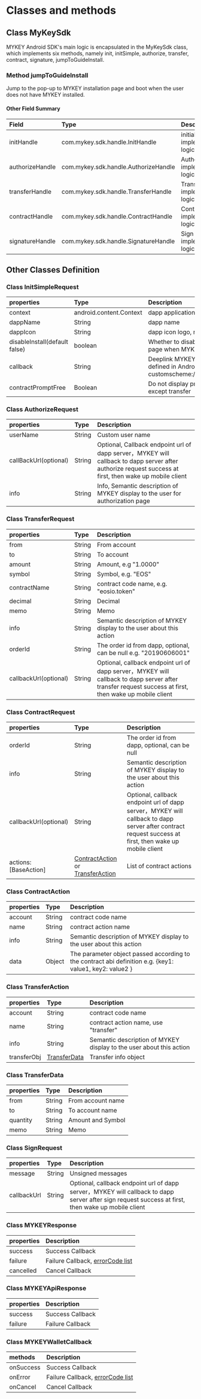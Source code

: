 # Classes and methods

## Class MyKeySdk

MYKEY Android SDK's main logic is encapsulated in the MyKeySdk class, which implements six methods, namely init, initSimple, authorize, transfer, contract, signature, jumpToGuideInstall.

### Method jumpToGuideInstall

Jump to the pop-up to MYKEY installation page and boot when the user does not have MYKEY installed.

#### Other Field Summary

| Field | Type | Description |
| :--- | :--- | :--- |
| initHandle | com.mykey.sdk.handle.InitHandle | initialization implemented logic |
| authorizeHandle | com.mykey.sdk.handle.AuthorizeHandle | Authorize implemented logic |
| transferHandle | com.mykey.sdk.handle.TransferHandle | Transfer implemented logic |
| contractHandle | com.mykey.sdk.handle.ContractHandle | Contract implemented logic |
| signatureHandle | com.mykey.sdk.handle.SignatureHandle | Sign implemented logic |

## Other Classes Definition

### Class InitSimpleRequest <a id="initsimplerequest"></a>

| properties | Type | Description |
| :--- | :--- | :--- |
| context | android.content.Context | dapp application context |
| dappName | String | dapp name |
| dappIcon | String | dapp icon logo, no small than 144x144px |
| disableInstall\(default false\) | boolean | Whether to disable the default install page when MYKEY is not installed |
| callback | String | Deeplink MYKEY callback to dapp, defined in AndroidManifest.xml, e.g. customscheme://customhost/custompath |
| contractPromptFree | Boolean | Do not display prompt for contract action except transfer |

### Class AuthorizeRequest

| properties | Type | Description |
| :--- | :--- | :--- |
| userName | String | Custom user name |
| callBackUrl\(optional\) | String | Optional, Callback endpoint url of dapp server，MYKEY will callback to dapp server after authorize request success at first, then wake up mobile client |
| info | String | Info, Semantic description of MYKEY display to the user for authorization page |

### Class TransferRequest

| properties | Type | Description |
| :--- | :--- | :--- |
| from | String | From account |
| to | String | To account |
| amount | String | Amount, e.g "1.0000" |
| symbol | String | Symbol, e.g. "EOS" |
| contractName | String | contract code name, e.g. "eosio.token" |
| decimal | String | Decimal |
| memo | String | Memo |
| info | String | Semantic description of MYKEY display to the user about this action |
| orderId | String | The order id from dapp, optional, can be null e.g. "20190606001" |
| callbackUrl\(optional\) | String | Optional, callback endpoint url of dapp server，MYKEY will callback to dapp server after transfer request success at first, then wake up mobile client |

### Class ContractRequest

| properties | Type | Description |
| :--- | :--- | :--- |
| orderId | String | The order id from dapp, optional, can be null |
| info | String | Semantic description of MYKEY display to the user about this action |
| callbackUrl\(optional\) | String | Optional, callback endpoint url of dapp server，MYKEY will callback to dapp server after contract request success at first, then wake up mobile client |
| actions: \[BaseAction\] | [ContractAction]() or [TransferAction]() | List of contract actions |

### Class ContractAction

| properties | Type | Description |
| :--- | :--- | :--- |
| account | String | contract code name |
| name | String | contract action name |
| info | String | Semantic description of MYKEY display to the user about this action |
| data | Object | The parameter object passed according to the contract abi definition e.g. {key1: value1, key2: value2 } |

### Class TransferAction

| properties | Type | Description |
| :--- | :--- | :--- |
| account | String | contract code name |
| name | String | contract action name, use "transfer" |
| info | String | Semantic description of MYKEY display to the user about this action |
| transferObj | [TransferData]() | Transfer info object |

### Class TransferData

| properties | Type | Description |
| :--- | :--- | :--- |
| from | String | From account name |
| to | String | To account name |
| quantity | String | Amount and Symbol |
| memo | String | Memo |

### Class SignRequest

| properties | Type | Description |
| :--- | :--- | :--- |
| message | String | Unsigned messages |
| callbackUrl | String | Optional, callback endpoint url of dapp server，MYKEY will callback to dapp server after sign request success at first, then wake up mobile client |

### Class MYKEYResponse

| properties | Description |
| :--- | :--- |
| success | Success Callback |
| failure | Failure Callback, [errorCode list]() |
| cancelled | Cancel Callback |

### Class MYKEYApiResponse

| properties | Description |
| :--- | :--- |
| success | Success Callback |
| failure | Failure Callback |

### Class MYKEYWalletCallback

| methods | Description |
| :--- | :--- |
| onSuccess | Success Callback |
| onError | Failure Callback, [errorCode list]() |
| onCancel | Cancel Callback |

